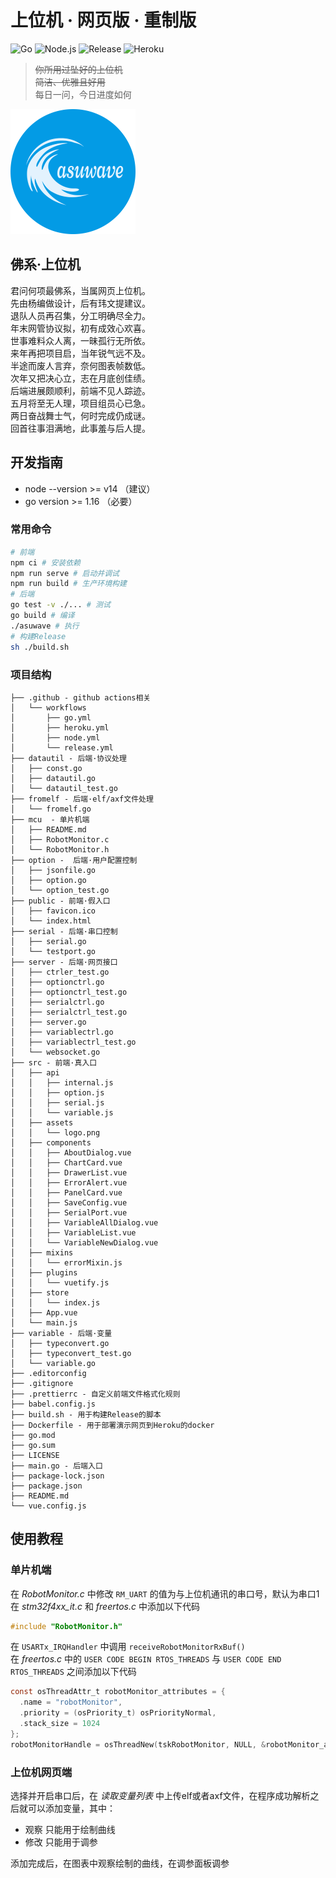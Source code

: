 # 上位机 · 网页版 · 重制版

![Go](https://github.com/scutrobotlab/asuwave/workflows/Go/badge.svg) ![Node.js](https://github.com/scutrobotlab/asuwave/workflows/Node.js/badge.svg) ![Release](https://github.com/scutrobotlab/asuwave/workflows/Release/badge.svg) ![Heroku](https://github.com/scutrobotlab/asuwave/workflows/Heroku/badge.svg)

>~~你所用过坠好的上位机~~  
>~~简洁、优雅且好用~~  
>每日一问，今日进度如何

![logo](src/assets/logo.png)

## 佛系·上位机

君问何项最佛系，当属网页上位机。  
先由杨编做设计，后有玮文提建议。  
退队人员再召集，分工明确尽全力。  
年末网管协议拟，初有成效心欢喜。  
世事难料众人离，一昧孤行无所依。  
来年再把项目启，当年锐气远不及。  
半途而废人言弃，奈何图表帧数低。  
次年又把决心立，志在月底创佳绩。  
后端进展颇顺利，前端不见人踪迹。  
五月将至无人理，项目组员心已急。  
两日奋战舞士气，何时完成仍成谜。  
回首往事泪满地，此事羞与后人提。  

## 开发指南

* node --version >= v14 （建议）  
* go version >= 1.16 （必要）  

### 常用命令
```bash
# 前端
npm ci # 安装依赖
npm run serve # 启动并调试
npm run build # 生产环境构建
# 后端
go test -v ./... # 测试
go build # 编译
./asuwave # 执行
# 构建Release
sh ./build.sh
```

### 项目结构
```
├── .github - github actions相关
│   └── workflows
│       ├── go.yml
│       ├── heroku.yml
│       ├── node.yml
│       └── release.yml
├── datautil - 后端·协议处理
│   ├── const.go
│   ├── datautil.go
│   └── datautil_test.go
├── fromelf - 后端·elf/axf文件处理
│   └── fromelf.go
├── mcu  - 单片机端
│   ├── README.md
│   ├── RobotMonitor.c
│   └── RobotMonitor.h
├── option -  后端·用户配置控制
│   ├── jsonfile.go
│   ├── option.go
│   └── option_test.go
├── public - 前端·假入口
│   ├── favicon.ico
│   └── index.html
├── serial - 后端·串口控制
│   ├── serial.go
│   └── testport.go
├── server - 后端·网页接口
│   ├── ctrler_test.go
│   ├── optionctrl.go
│   ├── optionctrl_test.go
│   ├── serialctrl.go
│   ├── serialctrl_test.go
│   ├── server.go
│   ├── variablectrl.go
│   ├── variablectrl_test.go
│   └── websocket.go
├── src - 前端·真入口
│   ├── api
│   │   ├── internal.js
│   │   ├── option.js
│   │   ├── serial.js
│   │   └── variable.js
│   ├── assets
│   │   └── logo.png
│   ├── components
│   │   ├── AboutDialog.vue
│   │   ├── ChartCard.vue
│   │   ├── DrawerList.vue
│   │   ├── ErrorAlert.vue
│   │   ├── PanelCard.vue
│   │   ├── SaveConfig.vue
│   │   ├── SerialPort.vue
│   │   ├── VariableAllDialog.vue
│   │   ├── VariableList.vue
│   │   └── VariableNewDialog.vue
│   ├── mixins
│   │   └── errorMixin.js
│   ├── plugins
│   │   └── vuetify.js
│   ├── store
│   │   └── index.js
│   ├── App.vue
│   └── main.js
├── variable - 后端·变量
│   ├── typeconvert.go
│   ├── typeconvert_test.go
│   └── variable.go
├── .editorconfig
├── .gitignore
├── .prettierrc - 自定义前端文件格式化规则
├── babel.config.js
├── build.sh - 用于构建Release的脚本
├── Dockerfile - 用于部署演示网页到Heroku的docker
├── go.mod
├── go.sum
├── LICENSE
├── main.go - 后端入口
├── package-lock.json
├── package.json
├── README.md
└── vue.config.js
```

## 使用教程

### 单片机端
在 *RobotMonitor.c* 中修改 `RM_UART` 的值为与上位机通讯的串口号，默认为串口1  
在 *stm32f4xx_it.c* 和 *freertos.c* 中添加以下代码  
```C
#include "RobotMonitor.h"
```
在 `USARTx_IRQHandler` 中调用 `receiveRobotMonitorRxBuf()`  
在 *freertos.c* 中的 `USER CODE BEGIN RTOS_THREADS` 与 `USER CODE END RTOS_THREADS` 之间添加以下代码  
```C
const osThreadAttr_t robotMonitor_attributes = {
  .name = "robotMonitor",
  .priority = (osPriority_t) osPriorityNormal,
  .stack_size = 1024
};
robotMonitorHandle = osThreadNew(tskRobotMonitor, NULL, &robotMonitor_attributes);
```

### 上位机网页端
选择并开启串口后，在 *读取变量列表* 中上传elf或者axf文件，在程序成功解析之后就可以添加变量，其中：  

* 观察 只能用于绘制曲线  
* 修改 只能用于调参  

添加完成后，在图表中观察绘制的曲线，在调参面板调参  
